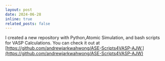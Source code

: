```yaml
---
layout: post
date: 2024-06-28
inline: true
related_posts: false
---
```


I created a new repository with Python,Atomic Simulation, and bash scripts for VASP Calculations. You can check it out at [https://github.com/andrewjarkwahwong/ASE-Scripts4VASP-AJW.](https://github.com/andrewjarkwahwong/ASE-Scripts4VASP-AJW)
